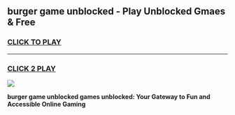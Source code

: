 
## burger game unblocked - Play Unblocked Gmaes & Free
<h3>
<a href="https://premium.freeplayer.one?title=burger_game_unblocked&ref=19F">CLICK TO PLAY</a></h3>
<hr>

<h3>
<a href="https://premium.freeplayer.one?title=burger_game_unblocked&ref=19F">CLICK 2 PLAY</a>
  
</h3>

<a href="https://premium.freeplayer.one?title=burger_game_unblocked&ref=19F/"><img src="https://clearcache.store/games.png"></a>


**burger game unblocked games unblocked: Your Gateway to Fun and Accessible Online Gaming**
